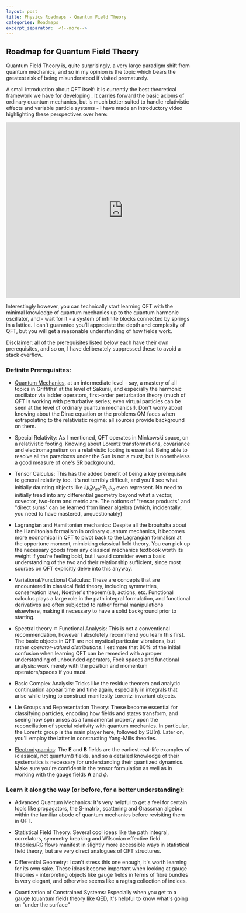 ```yaml
---
layout: post
title: Physics Roadmaps - Quantum Field Theory 
categories: Roadmaps
excerpt_separator:  <!--more-->
---
```


##  Roadmap for Quantum Field Theory

Quantum Field Theory is, quite surprisingly, a very large paradigm shift from quantum mechanics, and so in my opinion is the topic which bears the greatest risk of being misunderstood if visited prematurely.

A small introduction about QFT itself: it is currently the best theoretical framework we have for developing . It carries forward the basic axioms of ordinary quantum mechanics, but is much better suited to handle relativistic effects and variable particle systems - I have made an introductory video highlighting these perspectives over here:

<div class="embed-container">
  <iframe
      width="640"
      height="480"
      src="http://www.youtube.com/embed/3MpeZRIxvWE"
      frameborder="0"
      allowfullscreen="">
  </iframe>
</div>

Interestingly however, you can technically start learning QFT with the minimal knowledge of quantum mechanics up to the quantum harmonic oscillator, and - wait for it - a system of infinite blocks connected by springs in a lattice. I can't guarantee you'll appreciate the depth and complexity of QFT, but you will get a reasonable understanding of how  fields work.

Disclaimer: all of the prerequisites listed below each have their own prerequisites, and so on, I have deliberately suppressed these to avoid a stack overflow.

### Definite Prerequisites:
- [Quantum Mechanics](https://nkarve.github.io/roadmaps/2021/06/09/qmhowto.html), at an intermediate level - say, a mastery of all topics in Griffiths' at the level of Sakurai, and especially the harmonic oscillator via ladder operators, first-order perturbation theory (much of QFT is working with perturbative series; even virtual particles can be seen at the level of ordinary quantum mechanics!). Don't worry about knowing about the Dirac equation or the problems QM faces when extrapolating to the relativistic regime: all sources provide background on them.

- Special Relativity: As I mentioned, QFT operates in Minkowski space, on a relativistic footing. Knowing about Lorentz transformations, covariance and electromagnetism on a relativistic footing is essential. Being able to resolve all the paradoxes under the Sun is not a must, but is nonetheless a good measure of one's SR background.

- Tensor Calculus: This has the added benefit of being a key prerequisite to general relativity too. It's not terribly difficult, and you'll see what initially daunting objects like $i\bar\psi_a\gamma^\mu_{ab}\partial_\mu\psi_b$ even represent. No need to initially tread into any differential geometry beyond what a vector, covector, two-form and metric are. The notions of "tensor products" and "direct sums" can be learned from linear algebra (which, incidentally, you need to have mastered, unquestionably) 

- Lagrangian and Hamiltonian mechanics: Despite all the brouhaha about the Hamiltonian formalism in ordinary quantum mechanics, it becomes more economical in QFT to pivot back to the Lagrangian formalism at the opportune moment, mimicking classical field theory. You can pick up the necessary goods from any classical mechanics textbook worth its weight if you're feeling bold, but I would consider even a basic understanding of the two and their relationship sufficient, since most sources on QFT explicitly delve into this anyway.

- Variational/Functional Calculus: These are concepts that are encountered in classical field theory, including symmetries, conservation laws, Noether's theorem(s!), actions, etc. Functional calculus plays a large role in the path integral formulation, and functional derivatives are often subjected to rather formal manipulations elsewhere, making it necessary to have a solid background prior to starting.

- Spectral theory $\subset$ Functional Analysis: This is not a conventional recommendation, however I absolutely recommend you learn this first. The basic objects in QFT are not mystical particular vibrations, but rather *operator-valued distributions*. I estimate that 80% of the initial confusion when learning QFT can be remedied with a proper understanding of unbounded operators, Fock spaces and functional analysis: work merely with the position and momentum operators/spaces if you must.

- Basic Complex Analysis: Tricks like the residue theorem and analytic continuation appear time and time again, especially in integrals that arise while trying to construct manifestly Lorentz-invariant objects.

- Lie Groups and Representation Theory: These become essential for classifying particles, encoding how fields and states transform, and seeing how spin arises as a fundamental property upon the reconciliation of special relativity with quantum mechanics. In particular, the Lorentz group is the main player here, followed by $\mathrm{SU}(n)$. Later on, you'll employ the latter in constructing Yang-Mills theories. 

- [Electrodynamics](https://nkarve.github.io/roadmaps/2021/06/09/emhowto.html): The $\mathbf E$ and $\mathbf B$ fields are the earliest real-life examples of (classical, not quantum!) fields, and so a detailed knowledge of their systematics is necessary for understanding their quantized dynamics. Make sure you're confident in the tensor formulation as well as in working with the gauge fields $\mathbf A$ and $\phi$.

### Learn it along the way (or before, for a better understanding):
- Advanced Quantum Mechanics: It's very helpful to get a feel for certain tools like propagators, the S-matrix, scattering and Grassman algebra within the familiar abode of quantum mechanics before revisiting them in QFT. 

- Statistical Field Theory: Several cool ideas like the path integral, correlators, symmetry breaking and Wilsonian effective field theories/RG flows manifest in slightly more accessible ways in statistical field theory, but are very direct analogues of QFT structures.
 
- Differential Geometry: I can't stress this one enough, it's worth learning for its own sake. These ideas become important when looking at gauge theories - interpreting objects like gauge fields in terms of fibre bundles is very elegant, and otherwise seems like a ragtag collection of indices. 

- Quantization of Constrained Systems: Especially when you get to a gauge (quantum field) theory like QED, it's helpful to know what's going on "under the surface"
